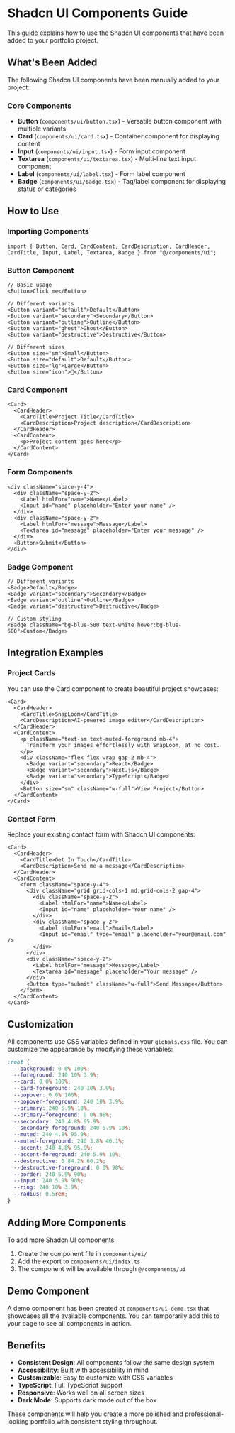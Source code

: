 # Shadcn UI Components Guide

This guide explains how to use the Shadcn UI components that have been added to your portfolio project.

## What's Been Added

The following Shadcn UI components have been manually added to your project:

### Core Components
- **Button** (`components/ui/button.tsx`) - Versatile button component with multiple variants
- **Card** (`components/ui/card.tsx`) - Container component for displaying content
- **Input** (`components/ui/input.tsx`) - Form input component
- **Textarea** (`components/ui/textarea.tsx`) - Multi-line text input component
- **Label** (`components/ui/label.tsx`) - Form label component
- **Badge** (`components/ui/badge.tsx`) - Tag/label component for displaying status or categories

## How to Use

### Importing Components

```tsx
import { Button, Card, CardContent, CardDescription, CardHeader, CardTitle, Input, Label, Textarea, Badge } from "@/components/ui";
```

### Button Component

```tsx
// Basic usage
<Button>Click me</Button>

// Different variants
<Button variant="default">Default</Button>
<Button variant="secondary">Secondary</Button>
<Button variant="outline">Outline</Button>
<Button variant="ghost">Ghost</Button>
<Button variant="destructive">Destructive</Button>

// Different sizes
<Button size="sm">Small</Button>
<Button size="default">Default</Button>
<Button size="lg">Large</Button>
<Button size="icon">🚀</Button>
```

### Card Component

```tsx
<Card>
  <CardHeader>
    <CardTitle>Project Title</CardTitle>
    <CardDescription>Project description</CardDescription>
  </CardHeader>
  <CardContent>
    <p>Project content goes here</p>
  </CardContent>
</Card>
```

### Form Components

```tsx
<div className="space-y-4">
  <div className="space-y-2">
    <Label htmlFor="name">Name</Label>
    <Input id="name" placeholder="Enter your name" />
  </div>
  <div className="space-y-2">
    <Label htmlFor="message">Message</Label>
    <Textarea id="message" placeholder="Enter your message" />
  </div>
  <Button>Submit</Button>
</div>
```

### Badge Component

```tsx
// Different variants
<Badge>Default</Badge>
<Badge variant="secondary">Secondary</Badge>
<Badge variant="outline">Outline</Badge>
<Badge variant="destructive">Destructive</Badge>

// Custom styling
<Badge className="bg-blue-500 text-white hover:bg-blue-600">Custom</Badge>
```

## Integration Examples

### Project Cards

You can use the Card component to create beautiful project showcases:

```tsx
<Card>
  <CardHeader>
    <CardTitle>SnapLoom</CardTitle>
    <CardDescription>AI-powered image editor</CardDescription>
  </CardHeader>
  <CardContent>
    <p className="text-sm text-muted-foreground mb-4">
      Transform your images effortlessly with SnapLoom, at no cost.
    </p>
    <div className="flex flex-wrap gap-2 mb-4">
      <Badge variant="secondary">React</Badge>
      <Badge variant="secondary">Next.js</Badge>
      <Badge variant="secondary">TypeScript</Badge>
    </div>
    <Button size="sm" className="w-full">View Project</Button>
  </CardContent>
</Card>
```

### Contact Form

Replace your existing contact form with Shadcn UI components:

```tsx
<Card>
  <CardHeader>
    <CardTitle>Get In Touch</CardTitle>
    <CardDescription>Send me a message</CardDescription>
  </CardHeader>
  <CardContent>
    <form className="space-y-4">
      <div className="grid grid-cols-1 md:grid-cols-2 gap-4">
        <div className="space-y-2">
          <Label htmlFor="name">Name</Label>
          <Input id="name" placeholder="Your name" />
        </div>
        <div className="space-y-2">
          <Label htmlFor="email">Email</Label>
          <Input id="email" type="email" placeholder="your@email.com" />
        </div>
      </div>
      <div className="space-y-2">
        <Label htmlFor="message">Message</Label>
        <Textarea id="message" placeholder="Your message" />
      </div>
      <Button type="submit" className="w-full">Send Message</Button>
    </form>
  </CardContent>
</Card>
```

## Customization

All components use CSS variables defined in your `globals.css` file. You can customize the appearance by modifying these variables:

```css
:root {
  --background: 0 0% 100%;
  --foreground: 240 10% 3.9%;
  --card: 0 0% 100%;
  --card-foreground: 240 10% 3.9%;
  --popover: 0 0% 100%;
  --popover-foreground: 240 10% 3.9%;
  --primary: 240 5.9% 10%;
  --primary-foreground: 0 0% 98%;
  --secondary: 240 4.8% 95.9%;
  --secondary-foreground: 240 5.9% 10%;
  --muted: 240 4.8% 95.9%;
  --muted-foreground: 240 3.8% 46.1%;
  --accent: 240 4.8% 95.9%;
  --accent-foreground: 240 5.9% 10%;
  --destructive: 0 84.2% 60.2%;
  --destructive-foreground: 0 0% 98%;
  --border: 240 5.9% 90%;
  --input: 240 5.9% 90%;
  --ring: 240 10% 3.9%;
  --radius: 0.5rem;
}
```

## Adding More Components

To add more Shadcn UI components:

1. Create the component file in `components/ui/`
2. Add the export to `components/ui/index.ts`
3. The component will be available through `@/components/ui`

## Demo Component

A demo component has been created at `components/ui-demo.tsx` that showcases all the available components. You can temporarily add this to your page to see all components in action.

## Benefits

- **Consistent Design**: All components follow the same design system
- **Accessibility**: Built with accessibility in mind
- **Customizable**: Easy to customize with CSS variables
- **TypeScript**: Full TypeScript support
- **Responsive**: Works well on all screen sizes
- **Dark Mode**: Supports dark mode out of the box

These components will help you create a more polished and professional-looking portfolio with consistent styling throughout. 